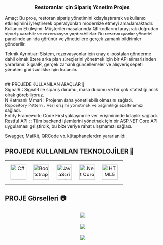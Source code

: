 ### <div align="center">Restoranlar için Sipariş Yönetim Projesi</div>  
  

Amaç: Bu proje, restoran sipariş yönetimini kolaylaştırarak ve kullanıcı etkileşimini iyileştirerek operasyonları modernize etmeyi amaçlamaktadır.<br/>
Kullanıcı Etkileşimi: Müşteriler masalarında QR kodlarını tarayarak doğrudan sipariş verebilir ve rezervasyon yaptırabilirler. Bu rezervasyonlar yönetici panelinde anında görünür ve yöneticilere gerçek zamanlı bildirimler gönderilir. <br/>

Teknik Ayrıntılar: Sistem, rezervasyonlar için onay e-postaları gönderme dahil olmak üzere arka plan süreçlerini yönetmek için bir API mimarisinden yararlanır. SignalR, gerçek zamanlı güncellemeler ve alışveriş sepeti yönetimi gibi özellikler için kullanılır.
  

<br/>  
## PROJEDE KULLANILAN ARAÇLAR 🎯 
<br/>
SignalR : SignalR ile sipariş durumu, masa durumu ve bir çok istatistiği anlık olrak görebiliyoruz.<br/>
N Katmanlı Mimari : Projenın daha yönetilebilir olmasını sağladı.<br/>
Repository Pattern : Veri erişimi yönetmek ve bağımlılığı azaltmamızı sağladı.<br/>
Entity Framework: Code First yaklaşımı ile veri erişimininde kolaylık sağladı.<br/>
Restful API : : Tüm backend işlemlerini yönetmek için bir ASP.NET Core API uygulaması geliştirdik, bu bize veriye rahat ulaşmamızı sağladı.<br/>

Swagger, MailKit, QRCode vb. kütaphanelerden yararlanıldı.

## PROJEDE KULLANILAN TEKNOLOJİLER 🎯 
<table><tr><td valign="top" ">

<div align="center">  
<a href="https://docs.microsoft.com/en-us/dotnet/csharp/" target="_blank"><img style="margin: 10px" src="https://profilinator.rishav.dev/skills-assets/csharp-original.svg" alt="C#" height="50" /></a>  
<a href="https://getbootstrap.com/docs/3.4/javascript/" target="_blank"><img style="margin: 10px" src="https://profilinator.rishav.dev/skills-assets/bootstrap-plain.svg" alt="Bootstrap" height="50" /></a>  
<a href="https://www.javascript.com/" target="_blank"><img style="margin: 10px" src="https://profilinator.rishav.dev/skills-assets/javascript-original.svg" alt="JavaScript" height="50" /></a>  
<a href="https://dotnet.microsoft.com/download" target="_blank"><img style="margin: 10px" src="https://profilinator.rishav.dev/skills-assets/dotnetcore.png" alt=".Net Core" height="50" /></a>  
<a href="https://en.wikipedia.org/wiki/HTML5" target="_blank"><img style="margin: 10px" src="https://profilinator.rishav.dev/skills-assets/html5-original-wordmark.svg" alt="HTML5" height="50" /></a>  
</div>
</table>

## PROJE Görselleri 📷 

<div align="center">  

<a><img style="margin: 10px" src="https://i.hizliresim.com/61yu4ko.png" /></a>  
<a><img style="margin: 10px" src="https://i.hizliresim.com/e3g621o.png" /></a>  
<a><img style="margin: 10px" src="https://i.hizliresim.com/ahiis4d.png" /></a>  
</div>
